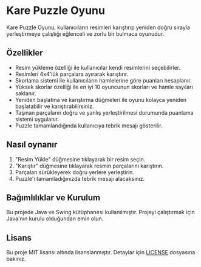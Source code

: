 # Kare Puzzle Oyunu

Kare Puzzle Oyunu, kullanıcıların resimleri karıştırıp yeniden doğru sırayla yerleştirmeye çalıştığı eğlenceli ve zorlu bir bulmaca oyunudur.

## Özellikler

- Resim yükleme özelliği ile kullanıcılar kendi resimlerini seçebilirler.
- Resimleri 4x4'lük parçalara ayırarak karıştırır.
- Skorlama sistemi ile kullanıcıların hamlelerine göre puanları hesaplanır.
- Yüksek skorlar özelliği ile en iyi 10 oyuncunun skorları ve hamle sayıları saklanır.
- Yeniden başlatma ve karıştırma düğmeleri ile oyunu kolayca yeniden başlatabilir ve karıştırabilirsiniz.
- Taşınan parçaların doğru ve yanlış yerleştirilmesi durumunda puanlama sistemi uygulanır.
- Puzzle tamamlandığında kullanıcıya tebrik mesajı gösterilir.

## Nasıl oynanır

1. "Resim Yükle" düğmesine tıklayarak bir resim seçin.
2. "Karıştır" düğmesine tıklayarak resmin parçalarını karıştırın.
3. Parçaları sürükleyerek doğru yerlere yerleştirin.
4. Puzzle'ı tamamladığınızda tebrik mesajı alacaksınız.

## Bağımlılıklar ve Kurulum

Bu projede Java ve Swing kütüphanesi kullanılmıştır. Projeyi çalıştırmak için Java'nın kurulu olduğundan emin olun.

## Lisans

Bu proje MIT lisansı altında lisanslanmıştır. Detaylar için [LICENSE](LICENSE) dosyasına bakınız.